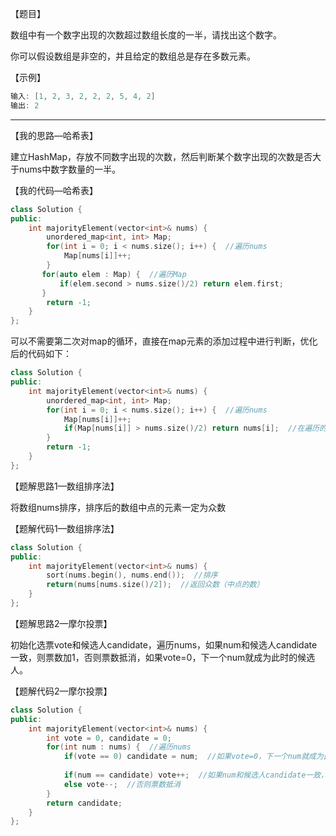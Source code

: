 【题目】

数组中有一个数字出现的次数超过数组长度的一半，请找出这个数字。

你可以假设数组是非空的，并且给定的数组总是存在多数元素。

【示例】

```c++
输入: [1, 2, 3, 2, 2, 2, 5, 4, 2]
输出: 2
```

---

【我的思路—哈希表】

建立HashMap，存放不同数字出现的次数，然后判断某个数字出现的次数是否大于nums中数字数量的一半。

【我的代码—哈希表】

```c++
class Solution {
public:
    int majorityElement(vector<int>& nums) {
        unordered_map<int, int> Map;
        for(int i = 0; i < nums.size(); i++) {  //遍历nums
            Map[nums[i]]++;
        }
       for(auto elem : Map) {  //遍历Map
           if(elem.second > nums.size()/2) return elem.first;
       }
        return -1;
    }
};
```

可以不需要第二次对map的循环，直接在map元素的添加过程中进行判断，优化后的代码如下：

```c++
class Solution {
public:
    int majorityElement(vector<int>& nums) {
        unordered_map<int, int> Map;
        for(int i = 0; i < nums.size(); i++) {  //遍历nums
            Map[nums[i]]++;
            if(Map[nums[i]] > nums.size()/2) return nums[i];  //在遍历的过程中动态判断是否满足题目要求
        }
        return -1;
    }
};
```

【题解思路1—数组排序法】

将数组nums排序，排序后的数组中点的元素一定为众数

【题解代码1—数组排序法】

```c++
class Solution {
public:
    int majorityElement(vector<int>& nums) {
        sort(nums.begin(), nums.end());  //排序
        return(nums[nums.size()/2]);  //返回众数（中点的数）
    }
};
```

【题解思路2—摩尔投票】

初始化选票vote和候选人candidate，遍历nums，如果num和候选人candidate一致，则票数加1，否则票数抵消，如果vote=0，下一个num就成为此时的候选人。

【题解代码2—摩尔投票】

```c++
class Solution {
public:
    int majorityElement(vector<int>& nums) {
        int vote = 0, candidate = 0;
        for(int num : nums) {  //遍历nums
            if(vote == 0) candidate = num;  //如果vote=0，下一个num就成为此时的候选人
            
            if(num == candidate) vote++;  //如果num和候选人candidate一致，则票数加1
            else vote--;  //否则票数抵消
        }
        return candidate;
    }
};
```

